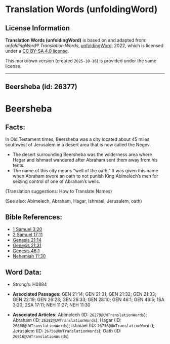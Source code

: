 # Translation Words (unfoldingWord)

## License Information

**Translation Words (unfoldingWord)** is based on and adapted from: _unfoldingWord® Translation Words_, [unfoldingWord](https://unfoldingword.org/utw), 2022, which is licensed under a [CC BY-SA 4.0 license](https://creativecommons.org/licenses/by-sa/4.0/legalcode.en).

This markdown version (created `2025-10-16`) is provided under the same license.



--------------------------------

## Beersheba (id: 26377)

Beersheba
=========

Facts:
------

In Old Testament times, Beersheba was a city located about 45 miles southwest of Jerusalem in a desert area that is now called the Negev.

* The desert surrounding Beersheba was the wilderness area where Hagar and Ishmael wandered after Abraham sent them away from his tents.
* The name of this city means “well of the oath.” It was given this name when Abraham swore an oath to not punish King Abimelech’s men for seizing control of one of Abraham’s wells.

(Translation suggestions: How to Translate Names)

(See also: Abimelech, Abraham, Hagar, Ishmael, Jerusalem, oath)

Bible References:
-----------------

* [1 Samuel 3:20](https://ref.ly/1Sam3:20)
* [2 Samuel 17:11](https://ref.ly/2Sam17:11)
* [Genesis 21:14](https://ref.ly/Gen21:14)
* [Genesis 21:31](https://ref.ly/Gen21:31)
* [Genesis 46:1](https://ref.ly/Gen46:1)
* [Nehemiah 11:30](https://ref.ly/Neh11:30)

Word Data:
----------

* Strong’s: H0884

* **Associated Passages:** GEN 21:14; GEN 21:31; GEN 21:32; GEN 21:33; GEN 22:19; GEN 26:23; GEN 26:33; GEN 28:10; GEN 46:1; GEN 46:5; 1SA 3:20; 2SA 17:11; NEH 11:27; NEH 11:30
* **Associated Articles:** Abimelech (ID: `26279@UWTranslationWords`); Abraham (ID: `26282@UWTranslationWords`); Hagar (ID: `26668@UWTranslationWords`); Ishmael (ID: `26736@UWTranslationWords`); Jerusalem (ID: `26756@UWTranslationWords`); Oath (ID: `26916@UWTranslationWords`)

